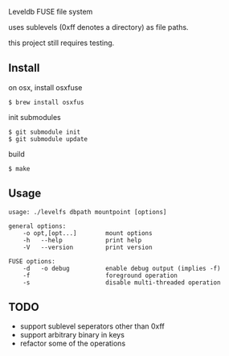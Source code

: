 
Leveldb FUSE file system

uses sublevels (0xff denotes a directory) as file paths.

this project still requires testing.

## Install

on osx, install osxfuse
```
$ brew install osxfus
```

init submodules
```
$ git submodule init
$ git submodule update
```

build
```
$ make
```

## Usage

```
usage: ./levelfs dbpath mountpoint [options]

general options:
    -o opt,[opt...]        mount options
    -h   --help            print help
    -V   --version         print version

FUSE options:
    -d   -o debug          enable debug output (implies -f)
    -f                     foreground operation
    -s                     disable multi-threaded operation
```

## TODO

- support sublevel seperators other than 0xff
- support arbitrary binary in keys
- refactor some of the operations

